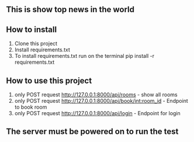 ## This is show top news in the world

## How to install
1. Clone this project
2. Install requirements.txt
3. To install requirements.txt run on the terminal pip install -r requirements.txt

## How to use this project
1. only POST request http://127.0.0.1:8000/api/rooms - show all rooms
2. only POST request http://127.0.0.1:8000/api/book/<int:room_id> - Endpoint to book room
3. only POST request http://127.0.0.1:8000/api/login - Endpoint for login

## The server must be powered on to run the test
